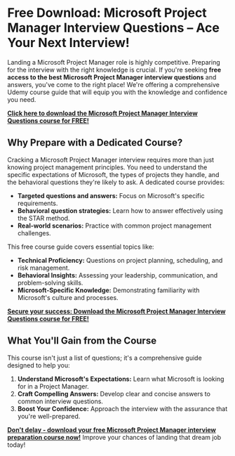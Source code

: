 # Free Download: Microsoft Project Manager Interview Questions – Ace Your Next Interview!

Landing a Microsoft Project Manager role is highly competitive. Preparing for the interview with the right knowledge is crucial. If you're seeking **free access to the best Microsoft Project Manager interview questions** and answers, you've come to the right place! We're offering a comprehensive Udemy course guide that will equip you with the knowledge and confidence you need.

[**Click here to download the Microsoft Project Manager Interview Questions course for FREE!**](https://udemywork.com/microsoft-project-manager-interview-questions)

## Why Prepare with a Dedicated Course?

Cracking a Microsoft Project Manager interview requires more than just knowing project management principles. You need to understand the specific expectations of Microsoft, the types of projects they handle, and the behavioral questions they're likely to ask. A dedicated course provides:

*   **Targeted questions and answers:** Focus on Microsoft's specific requirements.
*   **Behavioral question strategies:** Learn how to answer effectively using the STAR method.
*   **Real-world scenarios:** Practice with common project management challenges.

This free course guide covers essential topics like:

*   **Technical Proficiency:** Questions on project planning, scheduling, and risk management.
*   **Behavioral Insights:** Assessing your leadership, communication, and problem-solving skills.
*   **Microsoft-Specific Knowledge:** Demonstrating familiarity with Microsoft's culture and processes.

[**Secure your success: Download the Microsoft Project Manager Interview Questions course for FREE!**](https://udemywork.com/microsoft-project-manager-interview-questions)

## What You'll Gain from the Course

This course isn't just a list of questions; it's a comprehensive guide designed to help you:

1.  **Understand Microsoft's Expectations:** Learn what Microsoft is looking for in a Project Manager.
2.  **Craft Compelling Answers:** Develop clear and concise answers to common interview questions.
3.  **Boost Your Confidence:** Approach the interview with the assurance that you're well-prepared.

[**Don't delay - download your free Microsoft Project Manager interview preparation course now!**](https://udemywork.com/microsoft-project-manager-interview-questions) Improve your chances of landing that dream job today!
